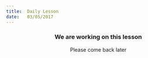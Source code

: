 ```yaml
---
title:  Daily Lesson
date:   03/05/2017
---
```


### <center>We are working on this lesson</center>
<center>Please come back later</center>